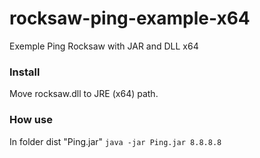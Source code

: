 # rocksaw-ping-example-x64
Exemple Ping Rocksaw with JAR and DLL x64

### Install
Move rocksaw.dll to JRE (x64) path.

### How use
In folder dist "Ping.jar"
```java -jar Ping.jar 8.8.8.8```
